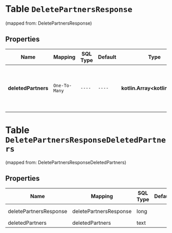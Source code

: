 
# Table `DeletePartnersResponse`
(mapped from: DeletePartnersResponse)

## Properties
Name | Mapping | SQL Type | Default | Type | Description | Notes
---- | ------- | -------- | ------- | ---- | ----------- | -----
**deletedPartners** | `One-To-Many` | `----` | `----`  | **kotlin.Array&lt;kotlin.String&gt;** | List of partners whose business partnership have been terminated. |  [optional]


# **Table `DeletePartnersResponseDeletedPartners`**
(mapped from: DeletePartnersResponseDeletedPartners)

## Properties
Name | Mapping | SQL Type | Default | Type | Description | Notes
---- | ------- | -------- | ------- | ---- | ----------- | -----
deletePartnersResponse | deletePartnersResponse | long | | kotlin.Long | Primary Key | *one*
deletedPartners | deletedPartners | text | | kotlin.String | Foreign Key | *many*



